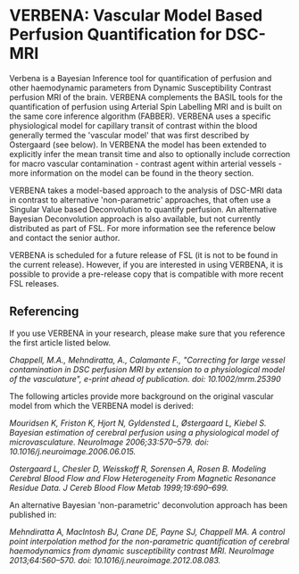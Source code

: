# VERBENA: Vascular Model Based Perfusion Quantification for DSC-MRI

Verbena is a Bayesian Inference tool for quantification of perfusion and other 
haemodynamic parameters from Dynamic Susceptibility Contrast perfusion MRI of 
the brain. VERBENA complements the BASIL tools for the quantification of 
perfusion using Arterial Spin Labelling MRI and is built on the same core
inference algorithm (FABBER). VERBENA uses a specific physiological model for 
capillary transit of contrast within the blood generally termed the 'vascular 
model' that was first described by Ostergaard (see below). In VERBENA the model 
has been extended to explicitly infer the mean transit time and also to 
optionally include correction for macro vascular contamination - contrast agent 
within arterial vessels - more information on the model can be found in the 
theory section.

VERBENA takes a model-based approach to the analysis of DSC-MRI data in 
contrast to alternative 'non-parametric' approaches, that often use a Singular 
Value based Deconvolution to quantify perfusion. An alternative Bayesian 
Deconvolution approach is also available, but not currently distributed as part 
of FSL. For more information see the reference below and contact the senior 
author.

VERBENA is scheduled for a future release of FSL (it is not to be found in the 
current release). However, if you are interested in using VERBENA, it is 
possible to provide a pre-release copy that is compatible with more recent 
FSL releases.

## Referencing

If you use VERBENA in your research, please make sure that you reference the 
first article listed below.

*Chappell, M.A., Mehndiratta, A., Calamante F., "Correcting for large vessel 
contamination in DSC perfusion MRI by extension to a physiological model of the 
vasculature", e-print ahead of publication. doi: 10.1002/mrm.25390*

The following articles provide more background on the original vascular model 
from which the VERBENA model is derived:

*Mouridsen K, Friston K, Hjort N, Gyldensted L, Østergaard L, Kiebel S. Bayesian 
estimation of cerebral perfusion using a physiological model of microvasculature. 
NeuroImage 2006;33:570–579. doi: 10.1016/j.neuroimage.2006.06.015.*

*Ostergaard L, Chesler D, Weisskoff R, Sorensen A, Rosen B. Modeling Cerebral 
Blood Flow and Flow Heterogeneity From Magnetic Resonance Residue Data. J Cereb 
Blood Flow Metab 1999;19:690–699.*

An alternative Bayesian 'non-parametric' deconvolution approach has been 
published in:

*Mehndiratta A, MacIntosh BJ, Crane DE, Payne SJ, Chappell MA. A control point 
interpolation method for the non-parametric quantification of cerebral 
haemodynamics from dynamic susceptibility contrast MRI. NeuroImage 
2013;64:560–570. doi: 10.1016/j.neuroimage.2012.08.083.*